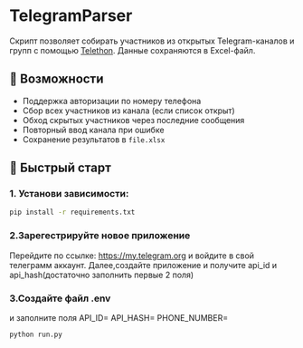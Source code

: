 # TelegramParser
Скрипт позволяет собирать участников из открытых Telegram-каналов и групп с помощью [Telethon](https://github.com/LonamiWebs/Telethon). Данные сохраняются в Excel-файл.

## 🔧 Возможности

- Поддержка авторизации по номеру телефона
- Сбор всех участников из канала (если список открыт)
- Обход скрытых участников через последние сообщения
- Повторный ввод канала при ошибке
- Сохранение результатов в `file.xlsx`

## 🚀 Быстрый старт

### 1. Установи зависимости:

```bash
pip install -r requirements.txt
```
### 2.Зарегестрируйте новое приложение
Перейдите по ссылке: https://my.telegram.org и войдите в свой телеграмм аккаунт.
Далее,создайте приложение и получите api_id и api_hash(достаточно заполнить первые 2 поля)

### 3.Создайте файл .env

и заполните поля 
API_ID=
API_HASH=
PHONE_NUMBER=
```bash
python run.py
```



